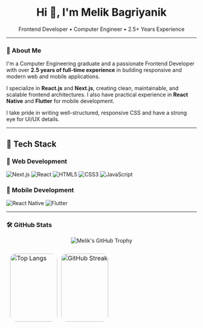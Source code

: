 <h1 align="center">Hi 👋, I'm Melik Bagriyanik</h1>

<p align="center">
Frontend Developer • Computer Engineer • 2.5+ Years Experience
</p>

---

### 💼 About Me

I'm a Computer Engineering graduate and a passionate Frontend Developer with over **2.5 years of full-time experience** in building responsive and modern web and mobile applications.

I specialize in **React.js** and **Next.js**, creating clean, maintainable, and scalable frontend architectures. I also have practical experience in **React Native** and **Flutter** for mobile development.

I take pride in writing well-structured, responsive CSS and have a strong eye for UI/UX details.

---

## 🧰 Tech Stack

### 🚀 Web Development
![Next.js](https://img.shields.io/badge/-Next.js-000?logo=nextdotjs&logoColor=white&style=for-the-badge)
![React](https://img.shields.io/badge/-React-61DAFB?logo=react&logoColor=000&style=for-the-badge)
![HTML5](https://img.shields.io/badge/-HTML5-E34F26?logo=html5&logoColor=white&style=for-the-badge)
![CSS3](https://img.shields.io/badge/-CSS3-1572B6?logo=css3&logoColor=white&style=for-the-badge)
![JavaScript](https://img.shields.io/badge/-JavaScript-F7DF1E?logo=javascript&logoColor=000&style=for-the-badge)

### 📱 Mobile Development
![React Native](https://img.shields.io/badge/-React%20Native-61DAFB?logo=react&logoColor=000&style=for-the-badge)
![Flutter](https://img.shields.io/badge/-Flutter-02569B?logo=flutter&logoColor=white&style=for-the-badge)



---

### 🛠️ GitHub Stats

<p align="center">
  <img src="https://github-profile-trophy.vercel.app/?username=melik-bagriyanik&theme=radical" alt="Melik's GitHub Trophy" />
</p>
<table style="width: 100%; max-width: 1000px; table-layout: fixed; border-collapse: separate; border-spacing: 10px; border: none;">
  <tr style="border: none;">
    <td style="width: 50%; padding: 0; border: none;">
      <img
        src="https://github-readme-stats.vercel.app/api/top-langs/?username=melik-bagriyanik&theme=dark&hide_border=true&include_all_commits=false&count_private=false&layout=compact"
        alt="Top Langs"
        style="width: 100%; height: 180px; border-radius: 15px; object-fit: cover; display: block;"
      />
    </td>
    <td style="width: 50%; padding: 0; border: none;">
      <a href="https://github.com/melik-bagriyanik" target="_blank" rel="noopener noreferrer" style="display: block; width: 100%; height: 180px;">
        <img
          src="https://streak-stats.demolab.com?user=melik-bagriyanik&theme=dark&hide_border=true&border_radius=15&locale=tr&date_format=j%20M%5B%20Y%5D&card_width=500"
          alt="GitHub Streak"
          style="width: 100%; height: 180px; border-radius: 15px; object-fit: cover; display: block;"
        />
      </a>
    </td>
  </tr>
</table>









